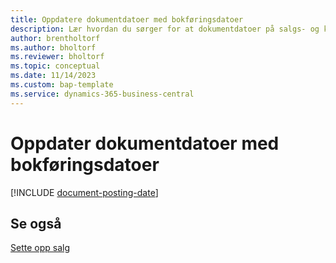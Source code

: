 ```yaml
---
title: Oppdatere dokumentdatoer med bokføringsdatoer
description: Lær hvordan du sørger for at dokumentdatoer på salgs- og kjøpsdokumenter samsvarer med bokføringsdatoene.
author: brentholtorf
ms.author: bholtorf
ms.reviewer: bholtorf
ms.topic: conceptual
ms.date: 11/14/2023
ms.custom: bap-template
ms.service: dynamics-365-business-central
---
```

# <a name="update-document-dates-with-posting-dates"></a>Oppdater dokumentdatoer med bokføringsdatoer

[!INCLUDE [document-posting-date](includes/document-posting-date.md)]

## <a name="see-also"></a>Se også

[Sette opp salg](sales-setup-sales.md)
